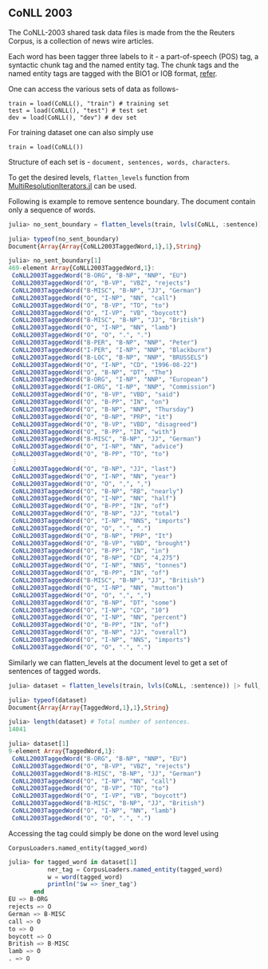 ## CoNLL 2003
The CoNLL-2003 shared task data files
is made from the the Reuters Corpus,
is a collection of news wire articles.

Each word has been tagger three labels to it -
a part-of-speech (POS) tag, a syntactic chunk tag and
the named entity tag.
The chunk tags and the named entity tags are tagged
with the BIO1 or IOB format,
[refer](https://en.wikipedia.org/wiki/Inside%E2%80%93outside%E2%80%93beginning_(tagging)).

One can access the various sets of data as follows-

    train = load(CoNLL(), "train") # training set
    test = load(CoNLL(), "test") # test set
    dev = load(CoNLL(), "dev") # dev set

For training dataset one can also simply use

    train = load(CoNLL())

Structure of each set is - `document, sentences, words, characters`.

To get the desired levels, `flatten_levels` function from [MultiResolutionIterators.jl](https://github.com/oxinabox/MultiResolutionIterators.jl) can be used.

Following is example to remove sentence boundary.
The document contain only a sequence of words.

```julia
julia> no_sent_boundary = flatten_levels(train, lvls(CoNLL, :sentence)) |> full_consolidate

julia> typeof(no_sent_boundary)
Document{Array{Array{CoNLL2003TaggedWord,1},1},String}

julia> no_sent_boundary[1]
469-element Array{CoNLL2003TaggedWord,1}:
 CoNLL2003TaggedWord("B-ORG", "B-NP", "NNP", "EU")
 CoNLL2003TaggedWord("O", "B-VP", "VBZ", "rejects")
 CoNLL2003TaggedWord("B-MISC", "B-NP", "JJ", "German")
 CoNLL2003TaggedWord("O", "I-NP", "NN", "call")
 CoNLL2003TaggedWord("O", "B-VP", "TO", "to")
 CoNLL2003TaggedWord("O", "I-VP", "VB", "boycott")
 CoNLL2003TaggedWord("B-MISC", "B-NP", "JJ", "British")
 CoNLL2003TaggedWord("O", "I-NP", "NN", "lamb")
 CoNLL2003TaggedWord("O", "O", ".", ".")
 CoNLL2003TaggedWord("B-PER", "B-NP", "NNP", "Peter")
 CoNLL2003TaggedWord("I-PER", "I-NP", "NNP", "Blackburn")
 CoNLL2003TaggedWord("B-LOC", "B-NP", "NNP", "BRUSSELS")
 CoNLL2003TaggedWord("O", "I-NP", "CD", "1996-08-22")
 CoNLL2003TaggedWord("O", "B-NP", "DT", "The")
 CoNLL2003TaggedWord("B-ORG", "I-NP", "NNP", "European")
 CoNLL2003TaggedWord("I-ORG", "I-NP", "NNP", "Commission")
 CoNLL2003TaggedWord("O", "B-VP", "VBD", "said")
 CoNLL2003TaggedWord("O", "B-PP", "IN", "on")
 CoNLL2003TaggedWord("O", "B-NP", "NNP", "Thursday")
 CoNLL2003TaggedWord("O", "B-NP", "PRP", "it")
 CoNLL2003TaggedWord("O", "B-VP", "VBD", "disagreed")
 CoNLL2003TaggedWord("O", "B-PP", "IN", "with")
 CoNLL2003TaggedWord("B-MISC", "B-NP", "JJ", "German")
 CoNLL2003TaggedWord("O", "I-NP", "NN", "advice")
 CoNLL2003TaggedWord("O", "B-PP", "TO", "to")
 ⋮
 CoNLL2003TaggedWord("O", "B-NP", "JJ", "last")
 CoNLL2003TaggedWord("O", "I-NP", "NN", "year")
 CoNLL2003TaggedWord("O", "O", ",", ",")
 CoNLL2003TaggedWord("O", "B-NP", "RB", "nearly")
 CoNLL2003TaggedWord("O", "I-NP", "NN", "half")
 CoNLL2003TaggedWord("O", "B-PP", "IN", "of")
 CoNLL2003TaggedWord("O", "B-NP", "JJ", "total")
 CoNLL2003TaggedWord("O", "I-NP", "NNS", "imports")
 CoNLL2003TaggedWord("O", "O", ".", ".")
 CoNLL2003TaggedWord("O", "B-NP", "PRP", "It")
 CoNLL2003TaggedWord("O", "B-VP", "VBD", "brought")
 CoNLL2003TaggedWord("O", "B-PP", "IN", "in")
 CoNLL2003TaggedWord("O", "B-NP", "CD", "4,275")
 CoNLL2003TaggedWord("O", "I-NP", "NNS", "tonnes")
 CoNLL2003TaggedWord("O", "B-PP", "IN", "of")
 CoNLL2003TaggedWord("B-MISC", "B-NP", "JJ", "British")
 CoNLL2003TaggedWord("O", "I-NP", "NN", "mutton")
 CoNLL2003TaggedWord("O", "O", ",", ",")
 CoNLL2003TaggedWord("O", "B-NP", "DT", "some")
 CoNLL2003TaggedWord("O", "I-NP", "CD", "10")
 CoNLL2003TaggedWord("O", "I-NP", "NN", "percent")
 CoNLL2003TaggedWord("O", "B-PP", "IN", "of")
 CoNLL2003TaggedWord("O", "B-NP", "JJ", "overall")
 CoNLL2003TaggedWord("O", "I-NP", "NNS", "imports")
 CoNLL2003TaggedWord("O", "O", ".", ".")
```

Similarly we can flatten_levels at the document level
to get a set of sentences of tagged words.

```julia
julia> dataset = flatten_levels(train, lvls(CoNLL, :sentence)) |> full_consolidate

julia> typeof(dataset)
Document{Array{Array{TaggedWord,1},1},String}

julia> length(dataset) # Total number of sentences.
14041

julia> dataset[1]
9-element Array{TaggedWord,1}:
 CoNLL2003TaggedWord("B-ORG", "B-NP", "NNP", "EU")
 CoNLL2003TaggedWord("O", "B-VP", "VBZ", "rejects")
 CoNLL2003TaggedWord("B-MISC", "B-NP", "JJ", "German")
 CoNLL2003TaggedWord("O", "I-NP", "NN", "call")
 CoNLL2003TaggedWord("O", "B-VP", "TO", "to")
 CoNLL2003TaggedWord("O", "I-VP", "VB", "boycott")
 CoNLL2003TaggedWord("B-MISC", "B-NP", "JJ", "British")
 CoNLL2003TaggedWord("O", "I-NP", "NN", "lamb")
 CoNLL2003TaggedWord("O", "O", ".", ".")
```

Accessing the tag could simply be done on the word level using

    CorpusLoaders.named_entity(tagged_word)

```julia
julia> for tagged_word in dataset[1]
           ner_tag = CorpusLoaders.named_entity(tagged_word)
           w = word(tagged_word)
           println("$w => $ner_tag")
       end
EU => B-ORG
rejects => O
German => B-MISC
call => O
to => O
boycott => O
British => B-MISC
lamb => O
. => O
```
